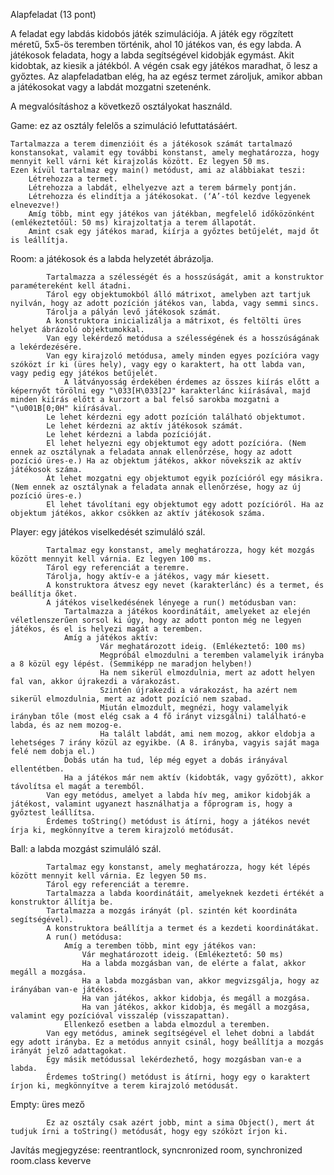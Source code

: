 Alapfeladat (13 pont)

A feladat egy labdás kidobós játék szimulációja. A játék egy rögzített méretű, 5x5-ös teremben történik, ahol 10 játékos van, és egy labda. A játékosok feladata, hogy a labda segítségével kidobják egymást. Akit kidobtak, az kiesik a játékból. A végén csak egy játékos maradhat, ő lesz a győztes. Az alapfeladatban elég, ha az egész termet zároljuk, amikor abban a játékosokat vagy a labdát mozgatni szetenénk.

A megvalósításhoz a következő osztályokat használd.

Game: ez az osztály felelős a szimuláció lefuttatásáért.

    Tartalmazza a terem dimenzióit és a játékosok számát tartalmazó konstansokat, valamit egy további konstanst, amely meghatározza, hogy mennyit kell várni két kirajzolás között. Ez legyen 50 ms.
    Ezen kívül tartalmaz egy main() metódust, ami az alábbiakat teszi:
        Létrehozza a termet.
        Létrehozza a labdát, elhelyezve azt a terem bármely pontján.
        Létrehozza és elindítja a játékosokat. (‘A’-tól kezdve legyenek elnevezve!)
        Amíg több, mint egy játékos van játékban, megfelelő időközönként (emlékeztetőül: 50 ms) kirajzoltatja a terem állapotát.
        Amint csak egy játékos marad, kiírja a győztes betűjelét, majd őt is leállítja.

Room: a játékosok és a labda helyzetét ábrázolja.

            Tartalmazza a szélességét és a hosszúságát, amit a konstruktor paramétereként kell átadni.
            Tárol egy objektumokból álló mátrixot, amelyben azt tartjuk nyilván, hogy az adott pozíción játékos van, labda, vagy semmi sincs.
            Tárolja a pályán levő játékosok számát.
            A konstruktora inicializálja a mátrixot, és feltölti üres helyet ábrázoló objektumokkal.
            Van egy lekérdező metódusa a szélességének és a hosszúságának a lekérdezésére.
            Van egy kirajzoló metódusa, amely minden egyes pozícióra vagy szóközt ír ki (üres hely), vagy egy o karaktert, ha ott labda van, vagy pedig egy játékos betűjelét.
                A látványosság érdekében érdemes az összes kiírás előtt a képernyőt törölni egy "\033[H\033[2J" karakterlánc kiírásával, majd minden kiírás előtt a kurzort a bal felső sarokba mozgatni a "\u001B[0;0H" kiírásával.
            Le lehet kérdezni egy adott pozíción található objektumot.
            Le lehet kérdezni az aktív játékosok számát.
            Le lehet kérdezni a labda pozícióját.
            El lehet helyezni egy objektumot egy adott pozícióra. (Nem ennek az osztálynak a feladata annak ellenőrzése, hogy az adott pozíció üres-e.) Ha az objektum játékos, akkor növekszik az aktív játékosok száma.
            Át lehet mozgatni egy objektumot egyik pozícióról egy másikra. (Nem ennek az osztálynak a feladata annak ellenőrzése, hogy az új pozíció üres-e.)
            El lehet távolítani egy objektumot egy adott pozícióról. Ha az objektum játékos, akkor csökken az aktív játékosok száma.

Player: egy játékos viselkedését szimuláló szál.

            Tartalmaz egy konstanst, amely meghatározza, hogy két mozgás között mennyit kell várnia. Ez legyen 100 ms.
            Tárol egy referenciát a teremre.
            Tárolja, hogy aktív-e a játékos, vagy már kiesett.
            A konstruktora átvesz egy nevet (karakterlánc) és a termet, és beállítja őket.
            A játékos viselkedésének lényege a run() metódusban van:
                Tartalmazza a játékos koordinátáit, amelyeket az elején véletlenszerűen sorsol ki úgy, hogy az adott ponton még ne legyen játékos, és el is helyezi magát a teremben.
                Amíg a játékos aktív:
                        Vár meghatározott ideig. (Emlékeztető: 100 ms)
                        Megpróbál elmozdulni a teremben valamelyik irányba a 8 közül egy lépést. (Semmiképp ne maradjon helyben!)
                        Ha nem sikerül elmozdulnia, mert az adott helyen fal van, akkor újrakezdi a várakozást.
                        Szintén újrakezdi a várakozást, ha azért nem sikerül elmozdulnia, mert az adott pozíció nem szabad.
                        Miután elmozdult, megnézi, hogy valamelyik irányban tőle (most elég csak a 4 fő irányt vizsgálni) található-e labda, és az nem mozog-e.
                        Ha talált labdát, ami nem mozog, akkor eldobja a lehetséges 7 irány közül az egyikbe. (A 8. irányba, vagyis saját maga felé nem dobja el.)
                Dobás után ha tud, lép még egyet a dobás irányával ellentétben.
                Ha a játékos már nem aktív (kidobták, vagy győzött), akkor távolítsa el magát a teremből.
            Van egy metódus, amelyet a labda hív meg, amikor kidobják a játékost, valamint ugyanezt használhatja a főprogram is, hogy a győztest leállítsa.
            Érdemes toString() metódust is átírni, hogy a játékos nevét írja ki, megkönnyítve a terem kirajzoló metódusát.

Ball: a labda mozgást szimuláló szál.

            Tartalmaz egy konstanst, amely meghatározza, hogy két lépés között mennyit kell várnia. Ez legyen 50 ms.
            Tárol egy referenciát a teremre.
            Tartalmazza a labda koordinátáit, amelyeknek kezdeti értékét a konstruktor állítja be.
            Tartalmazza a mozgás irányát (pl. szintén két koordináta segítségével).
            A konstruktora beállítja a termet és a kezdeti koordinátákat.
            A run() metódusa:
                Amíg a teremben több, mint egy játékos van:
                    Vár meghatározott ideig. (Emlékeztető: 50 ms)
                    Ha a labda mozgásban van, de elérte a falat, akkor megáll a mozgása.
                    Ha a labda mozgásban van, akkor megvizsgálja, hogy az irányában van-e játékos.
                    Ha van játékos, akkor kidobja, és megáll a mozgása.
                    Ha van játékos, akkor kidobja, és megáll a mozgása, valamint egy pozícióval visszalép (visszapattan).
                Ellenkező esetben a labda elmozdul a teremben.
            Van egy metódus, aminek segítségével el lehet dobni a labdát egy adott irányba. Ez a metódus annyit csinál, hogy beállítja a mozgás irányát jelző adattagokat.
            Egy másik metódussal lekérdezhető, hogy mozgásban van-e a labda.
            Érdemes toString() metódust is átírni, hogy egy o karaktert írjon ki, megkönnyítve a terem kirajzoló metódusát.

Empty: üres mező

            Ez az osztály csak azért jobb, mint a sima Object(), mert át tudjuk írni a toString() metódusát, hogy egy szóközt írjon ki.


Javítás megjegyzése:
reentrantlock, syncnronized room, synchronized room.class keverve